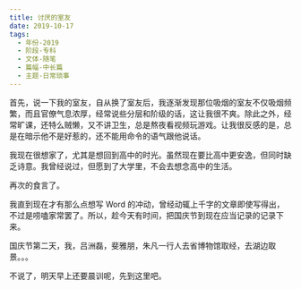 ```yaml
---
title: 讨厌的室友
date: 2019-10-17
tags:
  - 年份-2019
  - 阶段-专科
  - 文体-随笔
  - 篇幅-中长篇
  - 主题-日常琐事
---
```


首先，说一下我的室友，自从换了室友后，我逐渐发现那位吸烟的室友不仅吸烟频繁，而且官僚气息浓厚，经常说些分层和阶级的话，这让我很不爽。除此之外，经常旷课，还特么贼懒，又不讲卫生，总是熬夜看视频玩游戏。让我很反感的是，总是在暗示他不是好惹的，还不能用命令的语气跟他说话。

我现在很想家了，尤其是想回到高中的时光。虽然现在要比高中更安逸，但同时缺乏诗意。我曾经说过，但愿到了大学里，不会去想念高中的生活。

再次的食言了。

我直到现在才有那么点想写 Word 的冲动，曾经动辄上千字的文章即使写得出，不过是唠嗑家常罢了。所以，趁今天有时间，把国庆节到现在应当记录的记录下来。

国庆节第二天，我，吕洲磊，斐雅朋，朱凡一行人去省博物馆取经，去湖边取景。。。

不说了，明天早上还要晨训呢，先到这里吧。

